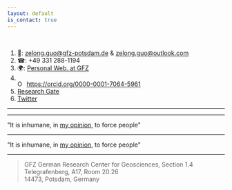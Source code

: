 ```yaml
---
layout: default
is_contact: true
---
```


<br>

1. &#128231;: zelong.guo@gfz-potsdam.de & zelong.guo@outlook.com  
2. &#9742;: +49 331 288-1194  
3. &#127757;: [Personal Web. at GFZ](https://www.gfz-potsdam.de/en/staff/zelong-guo/sec14/)
4. <div itemscope itemtype="https://schema.org/Person"><a itemprop="sameAs" content="https://orcid.org/0000-0001-7064-5961" href="https://orcid.org/0000-0001-7064-5961" target="orcid.widget" rel="me noopener noreferrer" style="vertical-align:top;"><img src="https://orcid.org/sites/default/files/images/orcid_16x16.png" style="width:1em;margin-right:.5em;" alt="ORCID iD icon">https://orcid.org/0000-0001-7064-5961</a></div>
5. [Research Gate](https://www.researchgate.net/profile/Zelong-Guo)  
6. [Twitter](https://twitter.com/zelong_guo)  

---
---

<!-- setting it with my fontawesome kit -->
<script src="https://kit.fontawesome.com/c30765c418.js" crossorigin="anonymous"></script>
<!-- <i class="fa-brands fa-github-square fa-2xs"></i> [github](https://twitter.com/zelong_guo) -->

  <div style="text-align: left;">
    <i class="fa-brands fa-github-square fa-2x"></i>
    "It is inhumane, in <a href="https://www.washingtonpost.com/archive/lifestyle/magazine/1997/11/09/grounds-for-suspicion/075c7cfe-d5cf-4443-ae42-a95e6e46fed7/">my opinion</a>, to force people"
  </div>

---
<div style="text-align: left;">
    <i class="fa-brands fa-github-square fa-2x" style="vertical-align: middle;"></i>
    "It is inhumane, in <a href="https://www.washingtonpost.com/archive/lifestyle/magazine/1997/11/09/grounds-for-suspicion/075c7cfe-d5cf-4443-ae42-a95e6e46fed7/">my opinion</a>, to force people"
</div>


***

> GFZ German Research Center for Geosciences, Section 1.4   
Telegrafenberg, A17, Room 20.26  
14473, Potsdam, Germany

<br>
